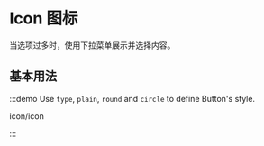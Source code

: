 # Icon 图标

当选项过多时，使用下拉菜单展示并选择内容。

## 基本用法

:::demo Use `type`, `plain`, `round` and `circle` to define Button's style.

icon/icon

:::
